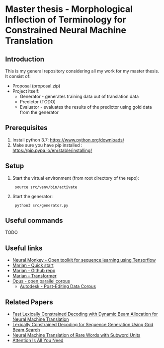 # Master thesis - Morphological Inflection of Terminology for Constrained Neural Machine Translation


## Introduction
This is my general repository considering all my work for my master thesis. It consist of:
* Proposal (proposal.zip)
* Project itself:
  * Generator - generates training data out of translation data
  * Predictor (TODO)
  * Evaluator - evaluates the results of the predictor using gold data from the generator

## Prerequisites 
1. Install python 3.7: https://www.python.org/downloads/
2. Make sure you have pip installed : https://pip.pypa.io/en/stable/installing/

## Setup
1. Start the virtual environment (from root directory of the repo): 

    `` source src/venv/bin/activate``
3. Start the generator:

    `` python3 src/generator.py``
  
## Useful commands
 TODO

## Useful links

- [Neural Monkey - Open toolkit for sequence learning using Tensorflow](https://neural-monkey.readthedocs.io/en/latest/)
- [Marian - Quick start](https://marian-nmt.github.io/quickstart/)
- [Marian - Github repo](https://github.com/marian-nmt/marian)
- [Marian - Transformer](https://github.com/marian-nmt/marian-examples/tree/master/wmt2017-transformer)
- [Opus - open parallel corpus](http://opus.nlpl.eu/)
    - [Autodesk - Post-Editing Data Corpus](https://mailman.stanford.edu/pipermail/parser-user/2015-April/003166.html)

## Related Papers

- [Fast Lexically Constrained Decoding with Dynamic Beam Allocation for Neural Machine Translation](https://arxiv.org/abs/1804.06609)
- [Lexically Constrained Decoding for Sequence Generation Using Grid Beam Search](https://arxiv.org/abs/1704.07138)
- [Neural Machine Translation of Rare Words with Subword Units](https://www.aclweb.org/anthology/P16-1162)
- [Attention Is All You Need](https://arxiv.org/abs/1706.03762)